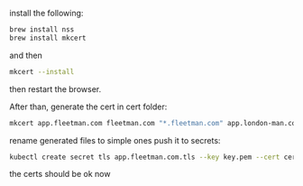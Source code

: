 install the following:
```bash
brew install nss
brew install mkcert
```
and then
```bash
mkcert --install
```
then restart the browser.

After than, generate the cert in cert folder:
```bash
mkcert app.fleetman.com fleetman.com "*.fleetman.com" app.london-man.com london-man.com "*.london-man.com" example.test localhost 127.0.0.1 ::1
```
rename generated files to simple ones push it to secrets:
```bash
kubectl create secret tls app.fleetman.com.tls --key key.pem --cert cert.pem -n first
```

the certs should be ok now
